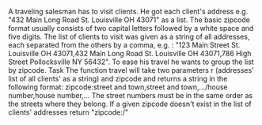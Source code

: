 A traveling salesman has to visit clients. He got each client's address e.g. "432 Main Long Road St. Louisville OH 43071" as a list.  The basic zipcode format usually consists of two capital letters followed by a white space and five digits. The list of clients to visit was given as a string of all addresses, each separated from the others by a comma, e.g. :  "123 Main Street St. Louisville OH 43071,432 Main Long Road St. Louisville OH 43071,786 High Street Pollocksville NY 56432".  To ease his travel he wants to group the list by zipcode. Task  The function travel will take two parameters r (addresses' list of all clients' as a string) and zipcode and returns a string in the following format:  zipcode:street and town,street and town,.../house number,house number,...  The street numbers must be in the same order as the streets where they belong.  If a given zipcode doesn't exist in the list of clients' addresses return "zipcode:/"
